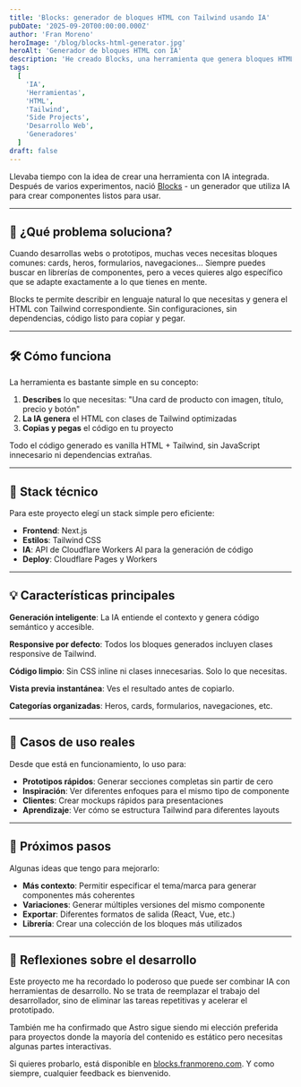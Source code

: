 ```yaml
---
title: 'Blocks: generador de bloques HTML con Tailwind usando IA'
pubDate: '2025-09-20T00:00:00.000Z'
author: 'Fran Moreno'
heroImage: '/blog/blocks-html-generator.jpg'
heroAlt: 'Generador de bloques HTML con IA'
description: 'He creado Blocks, una herramienta que genera bloques HTML con Tailwind CSS usando IA. Te cuento el proceso de desarrollo y cómo funciona.'
tags:
  [
    'IA',
    'Herramientas',
    'HTML',
    'Tailwind',
    'Side Projects',
    'Desarrollo Web',
    'Generadores'
  ]
draft: false
---
```


Llevaba tiempo con la idea de crear una herramienta con IA integrada. Después de varios experimentos, nació [Blocks](https://blocks.franmoreno.com) - un generador que utiliza IA para crear componentes listos para usar.

---

## 🎯 ¿Qué problema soluciona?

Cuando desarrollas webs o prototipos, muchas veces necesitas bloques comunes: cards, heros, formularios, navegaciones... Siempre puedes buscar en librerías de componentes, pero a veces quieres algo específico que se adapte exactamente a lo que tienes en mente.

Blocks te permite describir en lenguaje natural lo que necesitas y genera el HTML con Tailwind correspondiente. Sin configuraciones, sin dependencias, código listo para copiar y pegar.

---

## 🛠️ Cómo funciona

La herramienta es bastante simple en su concepto:

1. **Describes** lo que necesitas: "Una card de producto con imagen, título, precio y botón"
2. **La IA genera** el HTML con clases de Tailwind optimizadas
3. **Copias y pegas** el código en tu proyecto

Todo el código generado es vanilla HTML + Tailwind, sin JavaScript innecesario ni dependencias extrañas.

---

## 🚀 Stack técnico

Para este proyecto elegí un stack simple pero eficiente:

- **Frontend**: Next.js
- **Estilos**: Tailwind CSS
- **IA**: API de Cloudflare Workers AI para la generación de código
- **Deploy**: Cloudflare Pages y Workers

---

## 💡 Características principales

**Generación inteligente**: La IA entiende el contexto y genera código semántico y accesible.

**Responsive por defecto**: Todos los bloques generados incluyen clases responsive de Tailwind.

**Código limpio**: Sin CSS inline ni clases innecesarias. Solo lo que necesitas.

**Vista previa instantánea**: Ves el resultado antes de copiarlo.

**Categorías organizadas**: Heros, cards, formularios, navegaciones, etc.

---

## 🎨 Casos de uso reales

Desde que está en funcionamiento, lo uso para:

- **Prototipos rápidos**: Generar secciones completas sin partir de cero
- **Inspiración**: Ver diferentes enfoques para el mismo tipo de componente
- **Clientes**: Crear mockups rápidos para presentaciones
- **Aprendizaje**: Ver cómo se estructura Tailwind para diferentes layouts

---

## 🔮 Próximos pasos

Algunas ideas que tengo para mejorarlo:

- **Más contexto**: Permitir especificar el tema/marca para generar componentes más coherentes
- **Variaciones**: Generar múltiples versiones del mismo componente
- **Exportar**: Diferentes formatos de salida (React, Vue, etc.)
- **Librería**: Crear una colección de los bloques más utilizados

---

## 💬 Reflexiones sobre el desarrollo

Este proyecto me ha recordado lo poderoso que puede ser combinar IA con herramientas de desarrollo. No se trata de reemplazar el trabajo del desarrollador, sino de eliminar las tareas repetitivas y acelerar el prototipado.

También me ha confirmado que Astro sigue siendo mi elección preferida para proyectos donde la mayoría del contenido es estático pero necesitas algunas partes interactivas.

Si quieres probarlo, está disponible en [blocks.franmoreno.com](https://blocks.franmoreno.com). Y como siempre, cualquier feedback es bienvenido.
